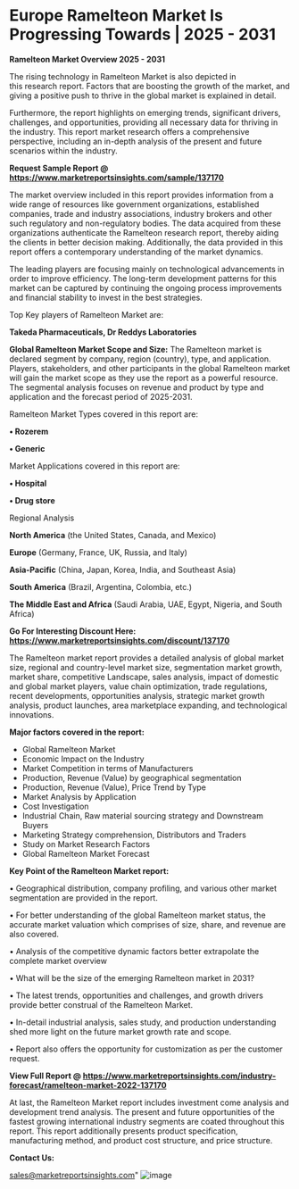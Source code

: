 # Europe Ramelteon Market Is Progressing Towards | 2025 - 2031

<Strong> Ramelteon Market Overview 2025 - 2031</strong>

The rising technology in Ramelteon Market is also depicted in this research report. Factors that are boosting the growth of the market, and giving a positive push to thrive in the global market is explained in detail.

Furthermore, the report highlights on emerging trends, significant drivers, challenges, and opportunities, providing all necessary data for thriving in the industry. This report market research offers a comprehensive perspective, including an in-depth analysis of the present and future scenarios within the industry.

<strong>Request Sample Report @ <a href=https://www.marketreportsinsights.com/sample/137170>https://www.marketreportsinsights.com/sample/137170</a></strong>

The market overview included in this report provides information from a wide range of resources like government organizations, established companies, trade and industry associations, industry brokers and other such regulatory and non-regulatory bodies. The data acquired from these organizations authenticate the Ramelteon research report, thereby aiding the clients in better decision making. Additionally, the data provided in this report offers a contemporary understanding of the market dynamics.

The leading players are focusing mainly on technological advancements in order to improve efficiency. The long-term development patterns for this market can be captured by continuing the ongoing process improvements and financial stability to invest in the best strategies.

Top Key players of Ramelteon Market are:

<strong>Takeda Pharmaceuticals, Dr Reddys Laboratories</strong>

<strong><b>Global Ramelteon Market Scope and Size:</b></strong>
The Ramelteon market is declared segment by company, region (country), type, and application. Players, stakeholders, and other participants in the global Ramelteon market will gain the market scope as they use the report as a powerful resource. The segmental analysis focuses on revenue and product by type and application and the forecast period of 2025-2031.

Ramelteon Market Types covered in this report are:

<strong>• Rozerem

• Generic</strong>

Market Applications covered in this report are:

<strong>• Hospital

• Drug store</strong> 

Regional Analysis

<strong>North America</strong> (the United States, Canada, and Mexico)

<strong>Europe</strong> (Germany, France, UK, Russia, and Italy)

<strong>Asia-Pacific</strong> (China, Japan, Korea, India, and Southeast Asia)

<strong>South America</strong> (Brazil, Argentina, Colombia, etc.)

<strong>The Middle East and Africa</strong> (Saudi Arabia, UAE, Egypt, Nigeria, and South Africa)

<strong>Go For Interesting Discount Here: <a href=https://www.marketreportsinsights.com/discount/137170>https://www.marketreportsinsights.com/discount/137170</a></strong>

The Ramelteon market report provides a detailed analysis of global market size, regional and country-level market size, segmentation market growth, market share, competitive Landscape, sales analysis, impact of domestic and global market players, value chain optimization, trade regulations, recent developments, opportunities analysis, strategic market growth analysis, product launches, area marketplace expanding, and technological innovations.

<strong><b>Major factors covered in the report:</b></strong>
<ul>
  <li>Global Ramelteon Market </li>
  <li>Economic Impact on the Industry</li>
  <li>Market Competition in terms of Manufacturers</li>
  <li>Production, Revenue (Value) by geographical segmentation</li>
  <li>Production, Revenue (Value), Price Trend by Type</li>
  <li>Market Analysis by Application</li>
  <li>Cost Investigation</li>
  <li>Industrial Chain, Raw material sourcing strategy and Downstream Buyers</li>
  <li>Marketing Strategy comprehension, Distributors and Traders</li>
  <li>Study on Market Research Factors</li>
  <li>Global Ramelteon Market Forecast</li>
</ul>

<strong><b>Key Point of the Ramelteon Market report:</b></strong>

• Geographical distribution, company profiling, and various other market segmentation are provided in the report.

• For better understanding of the global Ramelteon market status, the accurate market valuation which comprises of size, share, and revenue are also covered.

• Analysis of the competitive dynamic factors better extrapolate the complete market overview

• What will be the size of the emerging Ramelteon market in 2031?

• The latest trends, opportunities and challenges, and growth drivers provide better construal of the Ramelteon Market.

• In-detail industrial analysis, sales study, and production understanding shed more light on the future market growth rate and scope.

• Report also offers the opportunity for customization as per the customer request.

<strong><b>View Full Report @ <a href=https://www.marketreportsinsights.com/industry-forecast/ramelteon-market-2022-137170>https://www.marketreportsinsights.com/industry-forecast/ramelteon-market-2022-137170</a></b></strong>


At last, the Ramelteon Market report includes investment come analysis and development trend analysis. The present and future opportunities of the fastest growing international industry segments are coated throughout this report. This report additionally presents product specification, manufacturing method, and product cost structure, and price structure.

<strong>Contact Us:</strong>

sales@marketreportsinsights.com"
![image](https://github.com/user-attachments/assets/f1b0b856-589a-49e7-b42b-daeb163cb638)
